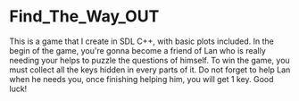 # Find_The_Way_OUT
This is a game that I create in SDL C++, with basic plots included. 
In the begin of the game, you're gonna become a friend of Lan who is really needing your helps to puzzle the questions of himself.
To win the game, you must collect all the keys hidden in every parts of it. Do not forget to help Lan when he needs you, once finishing helping him, you will get 1 key.
Good luck!
